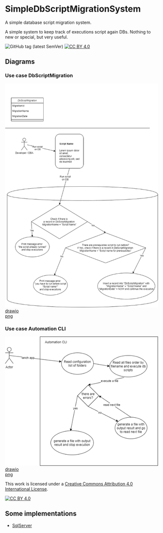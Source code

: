 # SimpleDbScriptMigrationSystem  
A simple database script migration system.  

A simple system to keep track of executions script again DBs. Nothing to new or special, but very useful.  

![GitHub tag (latest SemVer)](https://img.shields.io/github/v/tag/Magicianred/SimpleDbScriptMigrationSystem?label=version&sort=semver) [![CC BY 4.0][cc-by-shield]][cc-by]

## Diagrams  

### Use case DbScriptMigration  

![Diagram](https://github.com/Magicianred/SimpleDbScriptMigrationSystem/blob/develop/Project/Diagrams/SimpleDbScriptMigrationSystem.png)  
[drawio](https://github.com/Magicianred/SimpleDbScriptMigrationSystem/blob/develop/Project/Diagrams/SimpleDbScriptMigrationSystem.drawio)  
[png](https://github.com/Magicianred/SimpleDbScriptMigrationSystem/blob/develop/Project/Diagrams/SimpleDbScriptMigrationSystem.png)

### Use case Automation CLI    

![Diagram](https://github.com/Magicianred/SimpleDbScriptMigrationSystem/blob/develop/Project/Diagrams/AutomationCliMigration.png)  
[drawio](https://github.com/Magicianred/SimpleDbScriptMigrationSystem/blob/develop/Project/Diagrams/AutomationCliMigration.drawio)  
[png](https://github.com/Magicianred/SimpleDbScriptMigrationSystem/blob/develop/Project/Diagrams/AutomationCliMigration.png)


This work is licensed under a [Creative Commons Attribution 4.0 International License][cc-by].

[![CC BY 4.0][cc-by-image]][cc-by]

[cc-by]: http://creativecommons.org/licenses/by/4.0/
[cc-by-image]: https://i.creativecommons.org/l/by/4.0/88x31.png
[cc-by-shield]: https://img.shields.io/badge/License-CC%20BY%204.0-lightgrey.svg

## Some implementations

- [SqlServer](https://github.com/Magicianred/sqlserver-db-script-migration-system)